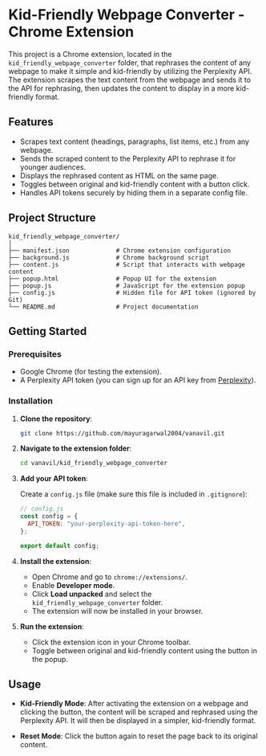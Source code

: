 # Kid-Friendly Webpage Converter - Chrome Extension

This project is a Chrome extension, located in the `kid_friendly_webpage_converter` folder, that rephrases the content of any webpage to make it simple and kid-friendly by utilizing the Perplexity API. The extension scrapes the text content from the webpage and sends it to the API for rephrasing, then updates the content to display in a more kid-friendly format.

## Features

- Scrapes text content (headings, paragraphs, list items, etc.) from any webpage.
- Sends the scraped content to the Perplexity API to rephrase it for younger audiences.
- Displays the rephrased content as HTML on the same page.
- Toggles between original and kid-friendly content with a button click.
- Handles API tokens securely by hiding them in a separate config file.

## Project Structure

```
kid_friendly_webpage_converter/
│
├── manifest.json             # Chrome extension configuration
├── background.js             # Chrome background script
├── content.js                # Script that interacts with webpage content
├── popup.html                # Popup UI for the extension
├── popup.js                  # JavaScript for the extension popup
├── config.js                 # Hidden file for API token (ignored by Git)
└── README.md                 # Project documentation
```

## Getting Started

### Prerequisites

- Google Chrome (for testing the extension).
- A Perplexity API token (you can sign up for an API key from [Perplexity](https://www.perplexity.ai)).

### Installation

1. **Clone the repository**:

   ```bash
   git clone https://github.com/mayuragarwal2004/vanavil.git
   ```

2. **Navigate to the extension folder**:

   ```bash
   cd vanavil/kid_friendly_webpage_converter
   ```

3. **Add your API token**:

   Create a `config.js` file (make sure this file is included in `.gitignore`):

   ```js
   // config.js
   const config = {
     API_TOKEN: "your-perplexity-api-token-here",
   };

   export default config;
   ```

4. **Install the extension**:

   - Open Chrome and go to `chrome://extensions/`.
   - Enable **Developer mode**.
   - Click **Load unpacked** and select the `kid_friendly_webpage_converter` folder.
   - The extension will now be installed in your browser.

5. **Run the extension**:

   - Click the extension icon in your Chrome toolbar.
   - Toggle between original and kid-friendly content using the button in the popup.

## Usage

- **Kid-Friendly Mode**: After activating the extension on a webpage and clicking the button, the content will be scraped and rephrased using the Perplexity API. It will then be displayed in a simpler, kid-friendly format.
  
- **Reset Mode**: Click the button again to reset the page back to its original content.